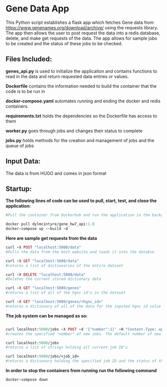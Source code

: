 # **Gene Data App**
This Python script establishes a flask app which fetches Gene data from https://www.genenames.org/download/archive/ using the requests library. The app then 
allows the user to post request the data into a redis database, delete, and make get requests of the data. The app allows for sample jobs to be created and the status of these jobs to be checked.


## **Files Included:**


**genes_api.py** is used to initialize the applicaiton and contains functions to read in the data and return requested data entries or values.


**Dockerfile** contains the information needed to build the container that the code is to be run in


**docker-compose.yaml** automates running and ending the docker and redis containers.


**requirements.txt** holds the dependencies so the Dockerfile has access to them


**worker.py** goes through jobs and changes their status to complete


**jobs.py** holds methods for the creation and management of jobs and the queue of jobs


##  **Input Data:**

The data is from HUGO and comes in json format

## Startup:
**The following lines of code can be used to pull, start, test, and close the application:**

```ruby
#Pull the container from Dockerhub and run the application in the background

docker pull dylmcintyre/gene_hw7_api:1.0
docker-compose up --build -d

```

**Here are sample get requests from the data**
```ruby
curl -X POST "localhost:5000/data"
#Pulls the data from the host website and loads it into the databse

curl -X GET "localhost:5000/data"
#returns a list of dictionaries of the entire dataset

curl -X DELETE "localhost:5000/data"
#Deletes the current stored dictionary data

curl -X GET "localhost:5000/genes"
#returns a list of all of the hgnc id's in the dataset

curl -X GET "localhost:5000/genes/<hgnc_id>"
#returns a dictionary of all of the data for the inputed hgnc id value
```
**The job system can be managed as so:**
```ruby

curl localhost:5000/jobs -X POST -d '{"number":1}' -H "Content-Type: application/json"
#creates the specified "number" of new jobs. The default number of new jobs is set to 1

curl localhost:5000/jobs
#returns a list of strings holding all current job ID's

curl localhost:5000/jobs/<job_id>
#returns a dictionary holding the specified job ID and the status of that job
```

**In order to stop the containers from running run the following command**
```ruby
docker-compose down
```
